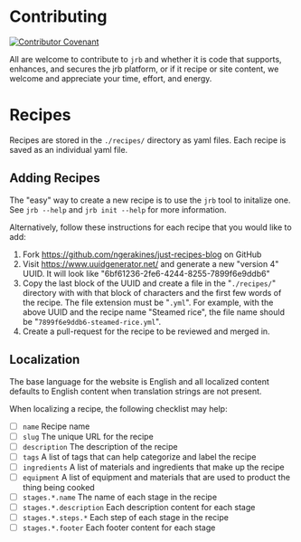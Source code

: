 # Contributing

[![Contributor Covenant](https://img.shields.io/badge/Contributor%20Covenant-2.1-4baaaa.svg)](code_of_conduct.md) 

All are welcome to contribute to `jrb` and whether it is code that supports, enhances, and secures the jrb platform, or if it recipe or site content, we welcome and appreciate your time, effort, and energy.

# Recipes

Recipes are stored in the `./recipes/` directory as yaml files. Each recipe is saved as an individual yaml file.

## Adding Recipes

The "easy" way to create a new recipe is to use the `jrb` tool to initalize one. See `jrb --help` and `jrb init --help` for more information.

Alternatively, follow these instructions for each recipe that you would like to add:

1. Fork https://github.com/ngerakines/just-recipes-blog on GitHub
1. Visit https://www.uuidgenerator.net/ and generate a new "version 4" UUID. It will look like "6bf61236-2fe6-4244-8255-7899f6e9ddb6"
1. Copy the last block of the UUID and create a file in the "`./recipes/`" directory with with that block of characters and the first few words of the recipe. The file extension must be "`.yml`". For example, with the above UUID and the recipe name "Steamed rice", the file name should be "`7899f6e9ddb6-steamed-rice.yml`".
1. Create a pull-request for the recipe to be reviewed and merged in.

## Localization

The base language for the website is English and all localized content defaults to English content when translation strings are not present.

When localizing a recipe, the following checklist may help:

* [ ] `name` Recipe name
* [ ] `slug` The unique URL for the recipe
* [ ] `description` The description of the recipe
* [ ] `tags` A list of tags that can help categorize and label the recipe
* [ ] `ingredients` A list of materials and ingredients that make up the recipe
* [ ] `equipment` A list of equipment and materials that are used to product the thing being cooked
* [ ] `stages.*.name` The name of each stage in the recipe
* [ ] `stages.*.description` Each description content for each stage
* [ ] `stages.*.steps.*` Each step of each stage in the recipe
* [ ] `stages.*.footer` Each footer content for each stage
